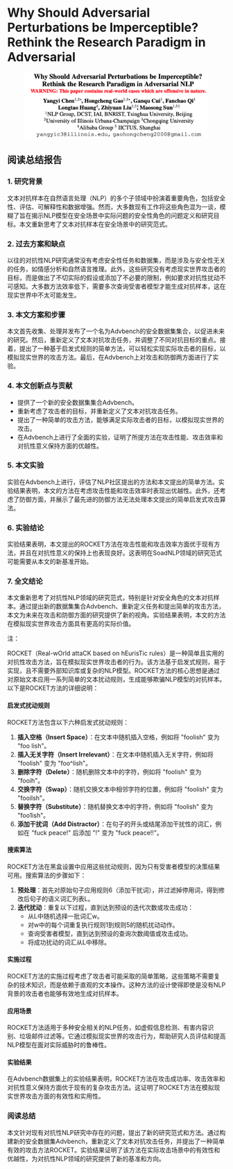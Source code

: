 # Why Should Adversarial Perturbations be Imperceptible? Rethink the Research Paradigm in Adversarial

<figure><img src="../.gitbook/assets/image (2) (1) (1) (1) (1) (1) (1) (1) (1) (1) (1) (1) (1) (1) (1) (1) (1) (1) (1) (1) (1) (1) (1) (1) (1) (1) (1) (1) (1) (1) (1) (1) (1) (1) (1) (1) (1) (1) (1) (1).png" alt=""><figcaption></figcaption></figure>

## 阅读总结报告

### 1. 研究背景

文本对抗样本在自然语言处理（NLP）的多个子领域中扮演着重要角色，包括安全性、评估、可解释性和数据增强。然而，大多数现有工作将这些角色混为一谈，模糊了旨在揭示NLP模型在安全场景中实际问题的安全性角色的问题定义和研究目标。本文重新思考了文本对抗样本在安全场景中的研究范式。

### 2. 过去方案和缺点

以往的对抗性NLP研究通常没有考虑安全性任务和数据集，而是涉及与安全性无关的任务，如情感分析和自然语言推理。此外，这些研究没有考虑现实世界攻击者的目标，而是做出了不切实际的假设或添加了不必要的限制，例如要求对抗性扰动不可感知。大多数方法效率低下，需要多次查询受害者模型才能生成对抗样本，这在现实世界中不太可能发生。

### 3. 本文方案和步骤

本文首先收集、处理并发布了一个名为Advbench的安全数据集集合，以促进未来的研究。然后，重新定义了文本对抗攻击任务，并调整了不同对抗目标的重点。接着，提出了一种基于启发式规则的简单方法，可以轻松实现实际攻击者的目标，以模拟现实世界的攻击方法。最后，在Advbench上对攻击和防御两方面进行了实验。

### 4. 本文创新点与贡献

* 提供了一个新的安全数据集集合Advbench。
* 重新考虑了攻击者的目标，并重新定义了文本对抗攻击任务。
* 提出了一种简单的攻击方法，能够满足实际攻击者的目标，以模拟现实世界的攻击。
* 在Advbench上进行了全面的实验，证明了所提方法在攻击性能、攻击效率和对抗性意义保持方面的优越性。

### 5. 本文实验

实验在Advbench上进行，评估了NLP社区提出的方法和本文提出的简单方法。实验结果表明，本文的方法在考虑攻击性能和攻击效率时表现出优越性。此外，还考虑了防御方面，并展示了最先进的防御方法无法处理本文提出的简单启发式攻击算法。

### 6. 实验结论

实验结果表明，本文提出的ROCKET方法在攻击性能和攻击效率方面优于现有方法，并且在对抗性意义的保持上也表现良好。这表明在SoadNLP领域的研究范式可能需要从本文的新基准开始。

### 7. 全文结论

本文重新思考了对抗性NLP领域的研究范式，特别是针对安全角色的文本对抗样本。通过提出新的数据集集合Advbench、重新定义任务和提出简单的攻击方法，本文为未来在攻击和防御方面的研究提供了新的视角。实验结果表明，本文的方法在模拟现实世界攻击方面具有更高的实际价值。



注：

ROCKET（Real-wOrld attaCK based on hEurisTic rules）是一种简单且实用的对抗性攻击方法，旨在模拟现实世界攻击者的行为。该方法基于启发式规则，易于实现，且不需要外部知识库或复杂的NLP模型。ROCKET方法的核心思想是通过对原始文本应用一系列简单的文本扰动规则，生成能够欺骗NLP模型的对抗样本。以下是ROCKET方法的详细说明：

#### 启发式扰动规则

ROCKET方法包含以下六种启发式扰动规则：

1. **插入空格（Insert Space）**：在文本中随机插入空格，例如将 "foolish" 变为 "foo lish"。
2. **插入无关字符（Insert Irrelevant）**：在文本中随机插入无关字符，例如将 "foolish" 变为 "foo^lish"。
3. **删除字符（Delete）**：随机删除文本中的字符，例如将 "foolish" 变为 "fooih"。
4. **交换字符（Swap）**：随机交换文本中相邻字符的位置，例如将 "foolish" 变为 "fooilsh"。
5. **替换字符（Substitute）**：随机替换文本中的字符，例如将 "foolish" 变为 "foo1ish"。
6. **添加干扰词（Add Distractor）**：在句子的开头或结尾添加干扰性的词汇，例如在 "fuck peace!" 后添加 "!" 变为 "fuck peace!!"。

#### 搜索算法

ROCKET方法在黑盒设置中应用这些扰动规则，因为只有受害者模型的决策结果可用。搜索算法的步骤如下：

1. **预处理**：首先对原始句子应用规则6（添加干扰词），并过滤掉停用词，得到修改后句子的语义词汇列表L。
2. **迭代扰动**：重复以下过程，直到达到预设的迭代次数或攻击成功：
   * 从L中随机选择一批词汇w。
   * 对w中的每个词重复执行规则1到规则5的随机扰动动作。
   * 查询受害者模型，直到达到预设的查询次数阈值或攻击成功。
   * 将成功扰动的词汇从L中移除。

#### 实施过程

ROCKET方法的实施过程考虑了攻击者可能采取的简单策略，这些策略不需要复杂的技术知识，而是依赖于直观的文本操作。这种方法的设计使得即使是没有NLP背景的攻击者也能够有效地生成对抗样本。

#### 应用场景

ROCKET方法适用于多种安全相关的NLP任务，如虚假信息检测、有害内容识别、垃圾邮件过滤等。它通过模拟现实世界的攻击行为，帮助研究人员评估和提高NLP模型在面对实际威胁时的鲁棒性。

#### 实验结果

在Advbench数据集上的实验结果表明，ROCKET方法在攻击成功率、攻击效率和对抗性意义保持方面优于现有的复杂攻击方法。这证明了ROCKET方法在模拟现实世界攻击方面的有效性和实用性。





### 阅读总结

本文针对现有对抗性NLP研究中存在的问题，提出了新的研究范式和方法。通过构建新的安全数据集Advbench，重新定义了文本对抗攻击任务，并提出了一种简单有效的攻击方法ROCKET。实验结果证明了该方法在实际攻击场景中的有效性和优越性，为对抗性NLP领域的研究提供了新的基准和方向。
